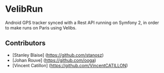 # VelibRun
Android GPS tracker synced with a Rest API running on Symfony 2, in order to make runs on Paris using Velibs.

Contributors
------------
- [Stanley Blaise] (https://github.com/stanosz) 
- [Johan Rouve] (https://github.com/ooga)
- [Vincent Catillon] (https://github.com/VincentCATILLON)

